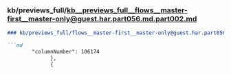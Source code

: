 ### kb/previews_full/kb__previews_full__flows__master-first__master-only@guest.har.part056.md.part002.md

```md
### kb/previews_full/flows__master-first__master-only@guest.har.part056.md (part 002)

```md
        "columnNumber": 106174
              },
              {
 
```

```

```
